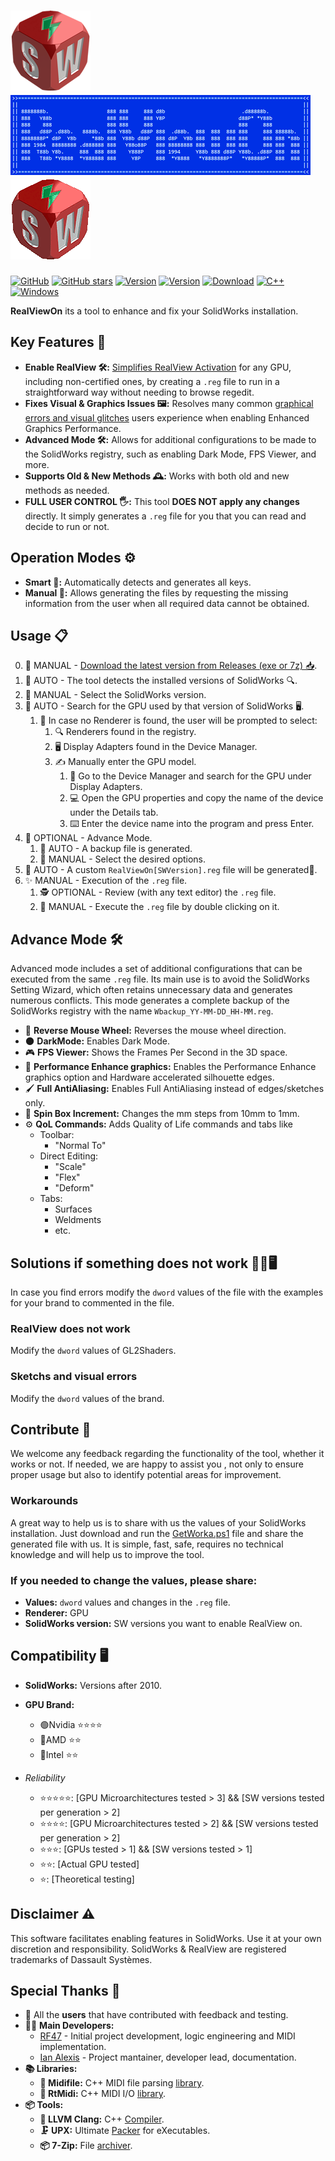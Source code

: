 # ![logo](assets/images/RealViewOn.png) ![header](assets/images/Header.png) ![logo](assets/images/RealViewOnOff.gif)

[![GitHub](https://img.shields.io/badge/GitHub-%23121011.svg?logo=github&logoColor=white&style=flat-square)](https://github.com/ianalexis/Real-View-On-Releases)
[![GitHub stars](https://img.shields.io/github/stars/ianalexis/Real-View-On-Releases?style=flat-square&logo=github)](https://github.com/ianalexis/Real-View-On-Releases/stargazers)
[![Version](https://img.shields.io/github/v/release/ianalexis/Real-View-On-Releases?color=darkgreen&label=Download%20Stable&style=flat-square)](https://github.com/ianalexis/Real-View-On-Releases/releases/latest/download/RealViewOn.7z)
[![Version](https://img.shields.io/github/v/release/ianalexis/Real-View-On-Releases?color=orangered&label=Download%20Pre-Release&style=flat-square&include_prereleases)](https://github.com/ianalexis/Real-View-On-Releases/releases)
[![Download](https://img.shields.io/badge/Download-Last%20Build-darkred.svg?style=flat-square&logo=download)](/RealViewOn.7z?raw=true)
[![C++](https://img.shields.io/badge/C++-%2300599C.svg?logo=c%2B%2B&logoColor=white&style=flat-square)](https://isocpp.org/)
[![Windows](https://custom-icon-badges.demolab.com/badge/Windows-0078D6?logo=windows11&logoColor=white&style=flat-square)](https://www.microsoft.com/windows/)

**RealViewOn** its a tool to enhance and fix your SolidWorks installation.

## Key Features 🌟

- **Enable RealView 🛠️:** [Simplifies RealView Activation](assets/images/BeforeAfter.png) for any GPU, including non-certified ones, by creating a `.reg` file to run in a straightforward way without needing to browse regedit.
- **Fixes Visual & Graphics Issues 🖼️:** Resolves many common [graphical errors and visual glitches](assets/images/SketchVisualError.png) users experience when enabling Enhanced Graphics Performance.
- **Advanced Mode 🛠️:** Allows for additional configurations to be made to the SolidWorks registry, such as enabling Dark Mode, FPS Viewer, and more.
- **Supports Old & New Methods 🕰️:** Works with both old and new methods as needed.
- **FULL USER CONTROL 🖐️:** This tool **DOES NOT apply any changes** directly. It simply generates a `.reg` file for you that you can read and decide to run or not.


## Operation Modes ⚙️

- **Smart 🤖:** Automatically detects and generates all keys.
- **Manual 📝:** Allows generating the files by requesting the missing information from the user when all required data cannot be obtained.

## Usage 📋

0. 🧑 MANUAL - [Download the latest version from Releases (exe or 7z) 📥](https://github.com/ianalexis/Real-View-On-Releases/releases).
1. 🤖 AUTO - The tool detects the installed versions of SolidWorks 🔍.
2. 📑 MANUAL - Select the SolidWorks version.
3. 🤖 AUTO - Search for the GPU used by that version of SolidWorks 🖥️.
   1. 🚧 In case no Renderer is found, the user will be prompted to select:
      1. 🔍 Renderers found in the registry.
      2. 🖥️ Display Adapters found in the Device Manager.
      3. ✍️ Manually enter the GPU model.
         1. 📝 Go to the Device Manager and search for the GPU under Display Adapters.
         2. 💻 Open the GPU properties and copy the name of the device under the Details tab.
         3. ⌨️ Enter the device name into the program and press Enter.
4. 🧑 OPTIONAL - Advance Mode.
   1. 🤖 AUTO - A backup file is generated.
   2. 📑 MANUAL - Select the desired options.
5. 🤖 AUTO - A custom `RealViewOn[SWVersion].reg` file will be generated📝.
6. ✨ MANUAL - Execution of the `.reg` file.
   1. 🕵️ OPTIONAL - Review (with any text editor) the `.reg` file.
   2. 🚀 MANUAL - Execute the `.reg` file by double clicking on it.

## Advance Mode 🛠️

Advanced mode includes a set of additional configurations that can be executed from the same `.reg` file.
Its main use is to avoid the SolidWorks Setting Wizard, which often retains unnecessary data and generates numerous conflicts.
This mode generates a complete backup of the SolidWorks registry with the name `Wbackup_YY-MM-DD_HH-MM.reg`.

 - 🔄 **Reverse Mouse Wheel:** Reverses the mouse wheel direction.
 - 🌑 **DarkMode:** Enables Dark Mode.
 - 🎮 **FPS Viewer:** Shows the Frames Per Second in the 3D space.
 - 🚀 **Performance Enhance graphics:** Enables the Performance Enhance graphics option and Hardware accelerated silhouette edges.
 - 🖌️ **Full AntiAliasing:** Enables Full AntiAliasing instead of edges/sketches only.
 - 📏 **Spin Box Increment:** Changes the mm steps from 10mm to 1mm.
 - ⚙️ **QoL Commands:** Adds Quality of Life commands and tabs like
   - Toolbar:
     - "Normal To"
   - Direct Editing:
     - "Scale"
     - "Flex"
     - "Deform"
   - Tabs:
     - Surfaces
     - Weldments
     - etc.

## Solutions if something does not work 👩‍🔧🖥️
In case you find errors modify the `dword` values of the file with the examples for your brand to commented in the file.

### RealView does not work
Modify the `dword` values of GL2Shaders.

### Sketchs and visual errors
Modify the `dword` values of the brand.

## Contribute 🤝

We welcome any feedback regarding the functionality of the tool, whether it works or not.
If needed, we are happy to assist you , not only to ensure proper usage but also to identify potential areas for improvement.

### Workarounds
A great way to help us is to share with us the values of your SolidWorks installation.
Just download and run the [GetWorka.ps1](https://github.com/ianalexis/Real-View-On-Releases/blob/main/GetWorka.ps1) file and share the generated file with us.
It is simple, fast, safe, requires no technical knowledge and will help us to improve the tool.

### If you needed to change the values, please share:

- **Values:** `dword` values and changes in the `.reg` file.
- **Renderer:** GPU
- **SolidWorks version:** SW versions you want to enable RealView on.

## Compatibility 🖥️

- **SolidWorks:** Versions after 2010.
- **GPU Brand:**
  - 🟢Nvidia ⭐⭐⭐⭐
  - 🔴AMD ⭐⭐
  - 🔵Intel ⭐⭐

- *Reliability*
  - ⭐⭐⭐⭐⭐: [GPU Microarchitectures tested > 3] && [SW versions tested per generation > 2]
  - ⭐⭐⭐⭐: [GPU Microarchitectures tested > 2] && [SW versions tested per generation > 2]
  - ⭐⭐⭐: [GPUs tested > 1] && [SW versions tested > 1]
  - ⭐⭐: [Actual GPU tested]
  - ⭐: [Theoretical testing]

## Disclaimer ⚠️

This software facilitates enabling features in SolidWorks. Use it at your own discretion and responsibility.
SolidWorks & RealView are registered trademarks of Dassault Systèmes.

## Special Thanks 💖
- 👷 All the **users** that have contributed with feedback and testing.
-  👨‍💻 **Main Developers:**
   - [RF47](https://github.com/RF47) - Initial project development, logic engineering and MIDI implementation.
   - [Ian Alexis](https://github.com/ianalexis) - Project mantainer, developer lead, documentation.
 - **📚 Libraries:**
   - **🎼 Midifile:** C++ MIDI file parsing [library](https://github.com/craigsapp/midifile).
   - **🎵 RtMidi:** C++ MIDI I/O [library](https://github.com/thestk/rtmidi).
- **📦 Tools:**
  - **🦇 LLVM Clang:** C++ [Compiler](https://clang.llvm.org/).
  - **🗜️ UPX:** Ultimate [Packer](https://github.com/upx/upx) for eXecutables.
  - **📦 7-Zip:** File [archiver](https://www.7-zip.org/).
